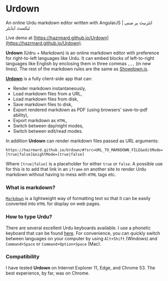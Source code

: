 # Urdown
An online Urdu markdown editor written with AngularJS | انٹرنیٹ پر مبنی ٹیکسٹ ایڈیٹر

Live demo at [https://hazrmard.github.io/Urdown](https://hazrmard.github.io/Urdown).  

**Urdown** (Udru + Markdown) is an online markdown editor with preference for right-to-left
languages like Urdu. It can embed blocks of left-to-right languages like English by
enclosing them in three commas `,,,` (in new lines). The rest of the markdown
rules are the same as [Showdown.js](https://github.com/showdownjs/showdown/wiki/Showdown's-Markdown-syntax).  

[**Urdown**](https://hazrmard.github.io/Urdown) is a fully client-side app that
can:  

* Render markdown instantaneously,
* Load markdown files from a URL,
* Load markdown files from disk,
* Save markdown files to disk,
* Export rendered markdown as PDF (using browsers' save-to-pdf ability),
* Export markdown as `HTML`,
* Switch between day/night modes,
* Switch between edit/read modes.

In addition **Urdown** can render markdown files passed as URL arguments:  
```
https://hazrmard.github.io/Urdown/#?src=URL_TO_MARKDOWN_FILE&editMode=[true|false]&nightMode=[true|false]
```

Where `[true|false]` is a placeholder for either `true` or `false`. A possible
use for this is to add that link in an `iframe` on another site to render Urdu
markdown without having to mess with `HTML` tags etc.

### What is markdown?
[`Markdown`](https://en.wikipedia.org/wiki/Markdown) is a lightweight way of
formatting text so that it can be easily converted into `HTML` for display on
web pages.

### How to type Urdu?
There are several excellent Urdu keyboards available. I use a phonetic keyboard
that can be found [here](https://urdu.ca/1). For convenience, you can quickly
switch between languages on your computer by using `Alt+Shift` (Windows) and
`Command+Space` or `Command+Option+Space` (Mac).

### Compatibility
I have tested **Urdown** on Internet Explorer 11, Edge, and Chrome 53. The best
experience, by far, was on Chrome.
